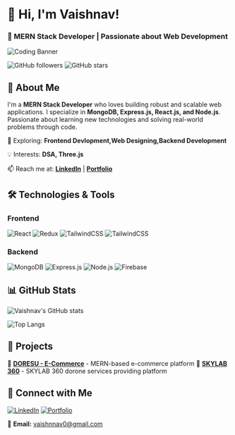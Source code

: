 # 👋 Hi, I'm Vaishnav!
### 🚀 MERN Stack Developer | Passionate about Web Development  
![Coding Banner](https://github.com/user-attachments/assets/5fa3665b-b084-46da-b311-29187db6c21f)

![GitHub followers](https://img.shields.io/github/followers/vaishnnav-m?style=social) 
![GitHub stars](https://img.shields.io/github/stars/vaishnnav-m?style=social)

## 📌 About Me
I'm a **MERN Stack Developer** who loves building robust and scalable web applications. I specialize in **MongoDB, Express.js, React.js, and Node.js**. Passionate about learning new technologies and solving real-world problems through code.

🌱 Exploring: **Frontend Devlopment,Web Designing,Backend Development**

💡 Interests: **DSA, Three.js**

📫 Reach me at: **[LinkedIn](https://www.linkedin.com/in/vaishnnav)** | **[Portfolio](https://vaishnnav-m.github.io/Vaishnnav-portfolio/)**

## 🛠️ Technologies & Tools
### Frontend
![React](https://img.shields.io/badge/React-61DAFB?style=for-the-badge&logo=react&logoColor=black)
![Redux](https://img.shields.io/badge/Redux-764ABC?style=for-the-badge&logo=redux&logoColor=white)
![TailwindCSS](https://img.shields.io/badge/TailwindCSS-38B2AC?style=for-the-badge&logo=tailwind-css&logoColor=white)
![TailwindCSS](https://img.shields.io/badge/TailwindCSS-000?style=for-the-badge&logo=tailwind-css&logoColor=white)
### Backend
![MongoDB](https://img.shields.io/badge/MongoDB-47A248?style=for-the-badge&logo=mongodb&logoColor=white)
![Express.js](https://img.shields.io/badge/Express.js-000000?style=for-the-badge&logo=express&logoColor=white)
![Node.js](https://img.shields.io/badge/Node.js-339933?style=for-the-badge&logo=node.js&logoColor=white)
![Firebase](https://img.shields.io/badge/Firebase-FFCA28?style=for-the-badge&logo=firebase&logoColor=black)

## 📊 GitHub Stats
![Vaishnav's GitHub stats](https://github-readme-stats.vercel.app/api?username=vaishnnav-m&show_icons=true&theme=tokyonight)

![Top Langs](https://github-readme-stats.vercel.app/api/top-langs/?username=vaishnnav-m&layout=compact&theme=tokyonight)

## 🚀 Projects
🔹 **[DORESU - E-Commerce](https://github.com/vaishnnav-m/DORESU-ECOM-CLIENT)** - MERN-based e-commerce platform
🔹 **[SKYLAB 360](https://github.com/yourusername/skyab360-new)** - SKYLAB 360 dorone services providing platform

## 🎯 Connect with Me
[![LinkedIn](https://img.shields.io/badge/LinkedIn-0A66C2?style=for-the-badge&logo=linkedin&logoColor=white)](https://www.linkedin.com/in/vaishnnav)
[![Portfolio](https://img.shields.io/badge/Portfolio-000000?style=for-the-badge&logo=react&logoColor=white)](https://vaishnnav-m.github.io/Vaishnnav-portfolio/)

📧 **Email:** [vaishnnav0@gmail.com](mailto:vaishnnav0@gmail.com)
